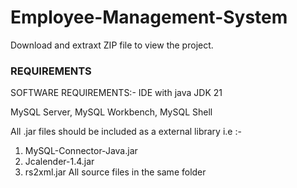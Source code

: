 # Employee-Management-System
Download and extraxt ZIP file to view the project.

### REQUIREMENTS ####
SOFTWARE REQUIREMENTS:- 
IDE with java JDK 21

MySQL Server, MySQL Workbench, MySQL Shell

All .jar files should be included as a external library i.e :-
1. MySQL-Connector-Java.jar
2. Jcalender-1.4.jar
3. rs2xml.jar
All source files in the same folder
